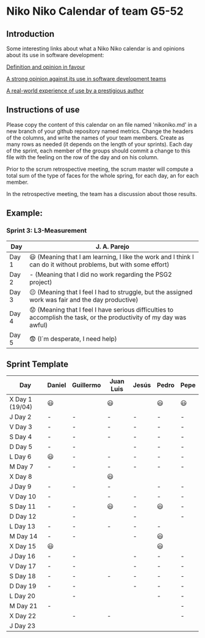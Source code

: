 # Niko Niko Calendar of team G5-52
## Introduction
Some interesting links about what a Niko Niko calendar is and opinions about its use in software development:

[Definition and opinion in favour](https://blog.teammood.com/2018/07/24/evaluating-your-teams-health-with-the-niko-niko-calendar.html?utm_source=google&utm_medium=cpc&utm_campaign=blog-niko-niko&utm_content=niko-niko&utm_term=niko%20niko%20calendar&gclid=Cj0KCQjwsYb0BRCOARIsAHbLPhGYfc7zpSwEDx8KE3VjlsTyy1M1F8O8lxyOPWQTpjf71RjXeD5rgWsaAmEhEALw_wcB)

[A strong opinion against its use in software development teams](https://www.tinypulse.com/blog/sk-niko-niko-calendar-workplace-morale)

[A real-world experience of use by a prestigious author](https://www.javiergarzas.com/2015/05/calendarios-niko-niko.html)
## Instructions of use
Please copy the content of this calendar on an file named 'nikoniko.md' in a new branch of your github repository named metrics.
Change the headers of the columns, and write the names of your team members.
Create as many rows as needed (it depends on the length of your sprints).
Each day of the sprint, each member of the groups should commit a change to this file with the feeling on the row of the day and on his column. 

Prior to the scrum retrospective meeting, the scrum master will compute a total sum of the type of faces for the whole spring, for each day, an for each member.

In the retrospective meeting, the team has a discussion about those results.

## Example:

### Sprint 3: L3-Measurement 

| Day           | J. A. Parejo  |
| ------------- | ------------- |
| Day 1         |    :smiley: (Meaning that I am learning, I like the work and I think I can do it without problems, but with some effort) |
| Day 2         |    - (Meaning that I did no work regarding the PSG2 project)           |
| Day 3         |    :neutral_face:  (Meaning that I feel I had to struggle, but the assigned work was fair and the day productive)          |:fearful:
| Day 4         |    :worried: (Meaning that I feel I have serious difficulties to accomplish the task, or the productivity of my day was awful)           |
| Day 5         |    :fearful:   (I´m desperate, I need help)        |


## Sprint Template

| Day             | Daniel         | Guillermo       | Juan Luis      | Jesús          | Pedro          | Pepe              |
| -------------   | -------------  | ------------    | -------------  | -------------  | -------------  | -------------     |
| X Day 1 (19/04) |  :smiley:      |                 |   :smiley:     |                |     :smiley:      |       :smiley:    |
| J Day 2         |      -         |      -         |       -         |       -         |       -         |        -        |
| V Day 3         |       -        |       -        |       -         |       -         |        -        |        -        |
| S Day 4         |        -       |       -       |        -        |       -         |         -        |        -        |
| D Day 5         |        -       |       -        |                |       -         |         -        |        -        |
| L Day 6         |     :smiley:   |       -        |       -         |       -         |        -         |       -         |
| M Day 7         |      -         |       -        |      -        |       -         |        -         |       -         |
| X Day 8         |                |                |  :smiley:     |                 |                  |                 |
| J Day 9         |      -         |       -        |  -            |                 |        -         |       -         |
| V Day 10        |      -         |                |     -        |        -        |        -         |       -         |
| S Day 11        |     -          |       -        |  :smiley:      |        -        |    :smiley:      |       -         |
| D Day 12        |                |       -        |               |        -       |                   |        -         |
| L Day 13        |      -         |       -        |   -            |       -        |          -        |                 |
| M Day 14        |      -         |       -        |                 |       -        |    :smiley:       |                |
| X Day 15        |     :smiley:   |                |                 |                |   :smiley:      |                |
| J Day 16        |      -         |      -         |                 |       -        |         -       |       -         |
| V Day 17        |      -         |       -        |                 |        -       |        -        |       -         |
| S Day 18        |      -         |       -        |      -          |         -      |        -        |        -        |
| D Day 19        |      -         |       -        |                 |          -     |        -        |          -      |
| L Day 20        |                |       -        |                |                 |         -       |       -         |
| M Day 21        |      -         |                |                 |                 |                |        -        |    
| X Day 22        |                |        -       |       -         |                |                |        -        |
| J Day 23        |                |                |                 |                |                 |                 |

